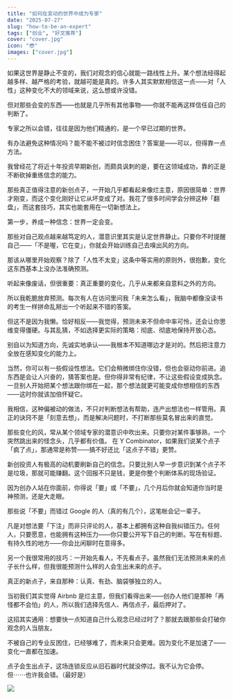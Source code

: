 ```yaml
---
title: "如何在变动的世界中成为专家"
date: "2025-07-27"
slug: "how-to-be-an-expert"
tags: ["创业", "好文推荐"]
cover: "cover.jpg"
icon: "😎"
images: ["cover.jpg"]
---
```

如果这世界是静止不变的，我们对观念的信心就能一路线性上升。某个想法经得起越多样、越严格的考验，就越可能是真的。许多人其实默默相信这一点——对「人性」这种变化不大的领域来说，这么想或许没错。



但对那些会变的东西——也就是几乎所有其他事物——你就不能再这样信任自己的判断了。



专家之所以会错，往往是因为他们精通的，是一个早已过期的世界。



有办法避免这种情况吗？能不能不被过时信念困住？答案是——可以，但得靠一点方法。



我曾经花了将近十年投资早期新创，而颇具讽刺的是，要在这领域成功，靠的正是不断砍掉重练信念的能力。



那些真正值得注意的新创点子，一开始几乎都看起来像烂主意，原因很简单：世界才刚变，而这个变化刚好让它从坏变成了对。我花了很多时间学会分辨这种「翻盘」，而这套技巧，其实也能套用在一切新想法上。



第一步，养成一种信念：世界一定会变。



那些对自己观点越来越笃定的人，潜意识里其实是认定世界静止。只要你不时提醒自己——「不是喔，它在变」，你就会开始训练自己去嗅出风的方向。



那该从哪里开始观察？除了「人性不太变」这条中等实用的原则外，很抱歉，变化这东西基本上没办法准确预测。



听起来像废话，但很重要：真正重要的变化，几乎从来都来自意料之外的方向。



所以我乾脆放弃预测。每次有人在访问里问我「未来怎么看」，我脑中都像没读书的考生一样拼命乱掰出一个听起来不错的答案。



但这不是因为我懒。恰好相反——我觉得，预测未来不但命中率可怜，还会让你思维变得僵硬。与其乱猜，不如选择更实际的策略：彻底、彻底地保持开放心态。



别自以为知道方向，先诚实地承认——我根本不知道哪边才是对的。然后把注意力全放在感知变化的能力上。



当然，你可以有一些假设性想法。它们会稍微绑住你没错，但也会驱动你前进。追东西是会让人兴奋的，猜答案也是。但你得非常有纪律，不让这些假设变成执念。
一旦别人开始把某个想法跟你绑在一起，那个想法就更可能变成你想相信的东西——这时你就该加倍怀疑它。



我相信，这种偏被动的做法，不只对判断想法有帮助，连产出想法也一样管用。真正的诀窍不是「刻意去想」，而是解决问题时，不打断那些莫名冒出来的直觉。



那些变化的风，常从某个领域专家的潜意识中吹出来。只要你对某件事够熟，一个突然跳出来的怪念头，几乎都有价值。
在 Y Combinator，如果我们说某个点子「疯了点」，那通常是称赞——搞不好还比「这点子不错」更赞。



新创投资人有极高的动机要刷新自己的信念。只要比别人早一步意识到某个点子不是垃圾，那就可能赚翻。这个回报不只是钱，更是你整个判断体系的现场验证。



因为创办人站在你面前，你得说「要」或「不要」，几个月后你就会知道你当时是神预测，还是大走眼。



那些说「不要」而错过 Google 的人（真的有几个），这笔帐会记一辈子。



凡是对想法要「下注」而非只评论的人，基本上都拥有这种自我纠错压力。任何人，只要愿意，也能拥有这种压力——你只要公开写下自己的判断。写在有标题、有持久性的地方——你会比闲聊时在意得多。



另一个我很常用的技巧：一开始先看人，不先看点子。虽然我们无法预测未来的点子长什么样，但我很能预测什么样的人会生出未来的点子。



真正的新点子，来自那种：认真、有劲、脑袋够独立的人。



当初我们其实觉得 Airbnb 是烂主意，但我们看得出来——创办人他们是那种「再怪都不会怕」的人，所以我们选择先信人、再信点子，最后押对了。



这招其实通用：想要快一点知道自己什么观念已经过时了？那就去跟那些会打破你观念的人当朋友。



不被自己的专业反困住，已经够难了，而未来只会更难。因为变化不是加速了——变化一直都在加速。



点子会生出点子，这场连锁反应从旧石器时代就没停过。我不认为它会停。
但⋯⋯也许我会错。（最好是）




![](https://prod-files-secure.s3.us-west-2.amazonaws.com/112d0858-5090-4d34-a606-b75eb8d65fd2/46476355-9cf3-4e99-9b7a-3531bc426380/1000202064.png?X-Amz-Algorithm=AWS4-HMAC-SHA256&X-Amz-Content-Sha256=UNSIGNED-PAYLOAD&X-Amz-Credential=ASIAZI2LB46675X54I6H%2F20250916%2Fus-west-2%2Fs3%2Faws4_request&X-Amz-Date=20250916T173053Z&X-Amz-Expires=3600&X-Amz-Security-Token=IQoJb3JpZ2luX2VjEBgaCXVzLXdlc3QtMiJGMEQCIGaNYPgzScFaqH10kAE7tZKGadSxECUgPtVzEgzeeeLXAiAZouvMRQrKInvot%2FeCaNeKEXqlTp6Lv6aJdgdEuCiyIyqIBAiR%2F%2F%2F%2F%2F%2F%2F%2F%2F%2F8BEAAaDDYzNzQyMzE4MzgwNSIMu%2BOIOXXF92%2BqmQbdKtwDn1zPKyGmvPNI2XRuzDdfDbF45boA%2F7gb90qRtzM0dJpTFUc8iA5sVdFD0guHNvZI0XgqzRTSQHoUR2V58PXCfOs3bkZk4wOf%2BevvKVIiO3wZGaCIyJJFlujVRrPFUe1f9YyUOLuZ3AW5RTijM%2FerVb7N4GcrjJhPPqLNqCmDmEWbdqCi5330%2FYx1F5mZ6JP%2FST%2FxDbaxTtB1ihNA7r6rxAJeycybyhZLiXBMW3y7mYrDJc3v6CVevjVoiliL0kjcMjYLrQR2Uy%2Fx0wnjkfg1enmrkYfIsMOLcqwEFepGUEn3OTbpQrb42BNLx9mB8r96%2BGyiQyP05%2BKQ9Mbaxw111%2FVh854x%2F3GDo7ljtIsXHDTRVH3PugoAGXFgnohOW60Y%2FRkN5wpHqQxeS4EZ3gVYJj1AwCx60IsmBJ9okrXR1vtyqNYhq5%2FdC03eEEezCOqn%2FBfDoo0zYQf5ZJJ3kifZkCqd20EvnARCcDSDSSURa6Rt%2F0V26FprEYFF%2BdPtXRfSVtwDmpdyeR6Ykzcj65QcH1xNvi6ebzyLxQw2pgwwKNnpgzcCzmAriDxhMvmPp5HGNef4j8pLjbBEEwOHPIdijf68N6mFD6P%2FC3watCWqGLgzIe2BN1a%2FDpChpBEw%2FJimxgY6pgGGO7be6aarQXAVlWY3tCG0vDvakBqoDn9jpgudZSNC4lLkY0rcdu3Br5eEZvgCYsDVzvQhYsknAJQR4byUGL1rX6ChBm9QXvH%2FWn2TtHflE%2FagycRKh02dryjIF6YKeeZcAcfwSUE6O0lCKwK7z%2BiO6wkuuXCkH1YyyOP1%2FCVAHLEyLjVvwUL5XYdzpD2TVomgoPusHL9HaFBcLuPxd08J7JV8C%2B%2FS&X-Amz-Signature=ab859cfbdca5a0f35d0ecf64fab5f22b6dad1a4e22198918268292797307447c&X-Amz-SignedHeaders=host&x-amz-checksum-mode=ENABLED&x-id=GetObject)

